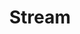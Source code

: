 ---
# -------------------------- #
#        CONTENT TYPE        #
# -------------------------- #

content-type: "api-object"
endpoint: "streams"
order: 8


# -------------------------- #
#        OBJECT INFO         #
# -------------------------- #

title: "Stream"
endpoint-url: "/sources/{source_id}/streams"

description: "{{ api.core-objects.streams.description }}"
intro-short: "Select and configure streams and fields from data sources for replication" # Used in the API functionality section of the docs

# -------------------------- #
#        VERSION INFO        #
# -------------------------- #

latest-version: "4"
versions:
  - number: "4"
    deprecated: false


# -------------------------- #
#      AVAILABLE METHODS     #
# -------------------------- #

available-methods:
  - id: "list-streams"
    title: "List streams for a source"
    method: "get"
    short: "{{ api.core-objects.streams.list.description | flatify }}"

  - id: "retrieve-a-streams-schema"
    title: "Retrieve a stream's schema"
    method: "get"
    short: "{{ api.core-objects.streams.retrieve-schema.description | flatify }}"

  - id: "update-a-streams-metadata"
    title: "Update a stream's metadata"
    method: "put"
    short: "{{ api.core-objects.streams.update.description | flatify }}"


# -------------------------- #
#      OBJECT ATTRIBUTES     #
# -------------------------- #

object-attributes:
  - name: "stream_id"
    type: "integer"
    description: "The stream ID."
    
  - name: "selected"
    type: "boolean"
    description: |
      Indicates if the stream is selected for replication. Possible values are:

      - `null` - Only present if a stream has never been selected. Otherwise, this value will be `true` if selected, and `false` if de-selected.
      - `true` - The stream is selected and data will be replicated for all selected fields
      - `false` - The stream is not selected and data for this stream will not be replicated

  - name: "stream_name"
    type: "string"
    description: "The name of the stream. This value may not be unique. For example: A database with multiple schemas can have the same stream name in multiple schemas."

  - name: "tap_stream_id"
    type: "string"
    description: |
      The unique version of the stream name.

      For database sources, this value will be the database name, schema name, and table name, combined.

  - name: "metadata"
    type: "object"
    sub-type: "stream level metadata"
    url: "{{ api.data-structures.metadata.stream-level.section }}"
    description: |
      {{ api.data-structures.metadata.stream-level.short }}


# -------------------------- #
#      OBJECT EXAMPLES       #
# -------------------------- #

examples:
  - type: "Database source (non view)"
    code: |
      {
        "selected": null,
        "stream_id": 2289176,
        "tap_stream_id": "demni2mf59dt10-heroku-orders",
        "stream_name": "orders",
        "metadata": {
          "database-name": "demni2mf59dt10",
          "selected": null,
          "is-view": false,
          "row-count": 447,
          "schema-name": "heroku",
          "table-key-properties": [
            "id"
          ]
        }
      }

  - type: "Database source (view)"
    code: |
      {
        "selected": true,
        "stream_id": 2375830,
        "tap_stream_id": "demni2mf59dt10-public-customer_view",
        "stream_name": "customer_view",
        "metadata": {
          "database-name": "demni2mf59dt10",
          "selected": true,
          "is-view": true,
          "replication-key": "id",
          "replication-method": "INCREMENTAL",
          "row-count": 125,
          "schema-name": "public",
          "table-key-properties": [],
          "view-key-properties": [
            "id"
          ]
        }
      }

  - type: "SaaS source"
    code: |
      {
        "selected": true,
        "stream_id": 2288757,
        "tap_stream_id": "abandoned_checkouts",
        "stream_name": "abandoned_checkouts",
        "metadata": {
          "forced-replication-method": "INCREMENTAL",
          "selected": true,
          "table-key-properties": [
            "id"
          ],
          "valid-replication-keys": [
            "updated_at"
          ]
        }
      }
---